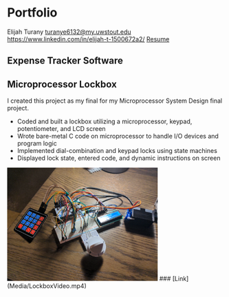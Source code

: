 # Portfolio
Elijah Turany
turanye6132@my.uwstout.edu
https://www.linkedin.com/in/elijah-t-1500672a2/
[Resume](Resume/ResumeFall2024.pdf)

## Expense Tracker Software

## Microprocessor Lockbox
I created this project as my final for my Microprocessor System Design final project.
* Coded and built a lockbox utilizing a microprocessor, keypad, potentiometer, and LCD screen
* Wrote bare-metal C code on microprocessor to handle I/O devices and program logic
* Implemented dial-combination and keypad locks using state machines 
* Displayed lock state, entered code, and dynamic instructions on screen
<img src="Media/Lockbox.jpg" alt="LockboxPic" width="350"/>
### [Link](Media/LockboxVideo.mp4)

